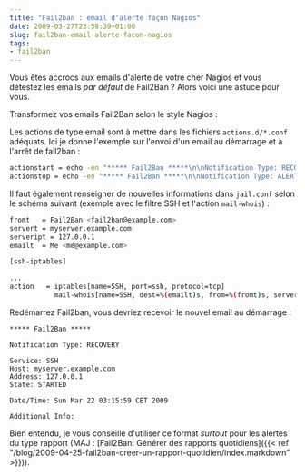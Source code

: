 ```yaml
---
title: "Fail2ban : email d'alerte façon Nagios"
date: 2009-03-27T23:58:39+01:00
slug: fail2ban-email-alerte-facon-nagios
tags:
- fail2ban
---
```


Vous êtes accrocs aux emails d'alerte de votre cher Nagios et vous détestez les emails _par défaut_ de Fail2Ban ? Alors voici une astuce pour vous.

Transformez vos emails Fail2Ban selon le style Nagios :

Les actions de type email sont à mettre dans les fichiers `actions.d/*.conf` adéquats. Ici je donne l'exemple sur l'envoi d'un email au démarrage et à l'arrêt de fail2ban :

``` bash
actionstart = echo -en "***** Fail2Ban *****\n\nNotification Type: RECOVERY\n\nService: <name>\nHost: <server>\nAddress: <serverip>\nState: STARTED\n\nDate/Time: `date`\n\nAdditional Info:\n\n" | mail -a "From: <from>" -s "** RECOVERY alert - <server>/<name> jail is STARTED **" <dest>
actionstop = echo -en "***** Fail2Ban *****\n\nNotification Type: ALERT\n\nService: <name>\nHost: <server>\nAddress: <serverip>\nState: STOPPED\n\nDate/Time: `date`\n\nAdditional Info:\n\n" | mail -a "From: <from>" -s "** ALERT alert - <server>/<name> jail is STOPPED **" <dest>
```

Il faut également renseigner de nouvelles informations dans `jail.conf` selon le schéma suivant (exemple avec le filtre SSH et l'action `mail-whois`) :

``` bash
fromt   = Fail2Ban <fail2ban@example.com>
servert = myserver.example.com
serveript = 127.0.0.1
emailt  = Me <me@example.com>

[ssh-iptables]

...
action   = iptables[name=SSH, port=ssh, protocol=tcp]
           mail-whois[name=SSH, dest=%(emailt)s, from=%(fromt)s, server=%(servert)s, serverip=%(serveript)s]
```

Redémarrez Fail2ban, vous devriez recevoir le nouvel email au démarrage :

``` text
***** Fail2Ban *****

Notification Type: RECOVERY  

Service: SSH  
Host: myserver.example.com  
Address: 127.0.0.1  
State: STARTED  

Date/Time: Sun Mar 22 03:15:59 CET 2009  

Additional Info:
```

Bien entendu, je vous conseille d'utiliser ce format _surtout_ pour les alertes du type rapport (MAJ : [Fail2Ban: Générer des rapports quotidiens]({{< ref "/blog/2009-04-25-fail2ban-creer-un-rapport-quotidien/index.markdown" >}})).
